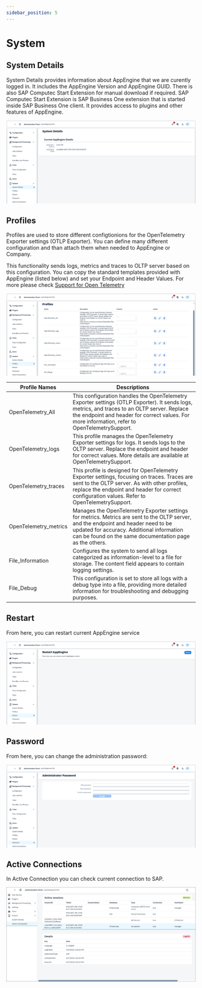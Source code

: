 ```yaml
---
sidebar_position: 5
---
```


# System

## System Details

System Details provides information about AppEngine that we are curently logged in. It includes the AppEngine Version and AppEngine GUID. There is also SAP Computec Start Extension for manual download if required. SAP Computec Start Extension is SAP Business One extension that is started inside SAP Business One client. It provides access to plugins and other features of AppEngine.

![System Details](./media/system/system-details.png) <!-- TODO: Update screenshot -->

## Profiles

Profiles are used to store different configtionions for the OpenTelemetry Exporter settings (OTLP Exporter). You can define many different configuration and than attach them when needed to AppEngine or Company.

 This functionality sends logs, metrics and traces to OLTP server based on this configuration. You can copy the standard templates provided with AppEngine (listed below) and set your Endpoint and Header Values. For more please check [Support for Open Telemetry](https://learn.computec.one/docs/Help/OpenTelemetrySupport)

![System Profiles](./media/system/system-profiles.png) <!-- TODO: Update Screenshot-->

| Profile Names | Descriptions |
| --- | --- |
| OpenTelemetry_All |This configuration handles the OpenTelemetry Exporter settings (OTLP Exporter). It sends logs, metrics, and traces to an OLTP server. Replace the endpoint and header for correct values. For more information, refer to OpenTelemetrySupport. |
| OpenTelemetry_logs | This profile manages the OpenTelemetry Exporter settings for logs. It sends logs to the OLTP server. Replace the endpoint and header for correct values. More details are available at OpenTelemetrySupport. |
| OpenTelemetry_traces | This profile is designed for OpenTelemetry Exporter settings, focusing on traces. Traces are sent to the OLTP server. As with other profiles, replace the endpoint and header for correct configuration values. Refer to OpenTelemetrySupport. |
| OpenTelemetry_metrics | Manages the OpenTelemetry Exporter settings for metrics. Metrics are sent to the OLTP server, and the endpoint and header need to be updated for accuracy. Additional information can be found on the same documentation page as the others. |
| File_Information | Configures the system to send all logs categorized as information-level to a file for storage. The content field appears to contain logging settings. |
| File_Debug | This configuration is set to store all logs with a debug type into a file, providing more detailed information for troubleshooting and debugging purposes. |

## Restart

From here, you can restart current AppEngine service

![Restart AppEngine](./media/system/restart-appengine.png) <!-- TODO: Update Screenshot-->

## Password

From here, you can change the administration password:

![Administration Password](./media/system/admin-password.png) <!-- TODO: Update Screenshot-->

## Active Connections

In Active Connection you can check current connection to SAP.

![Active Connections](./media/system/active-connections.png) <!-- TODO: Update Screenshot-->

